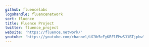 ```yaml
---
github: fluencelabs
logohandle: fluencenetwork
sort: fluence
title: Fluence Project
twitter: fluence_project
website: 'https://fluence.network/'
youtube: 'https://youtube.com/channel/UC3b5eFyKRFlEMwSJ1BTjpbw'
---
```

